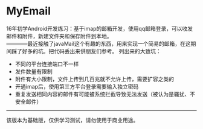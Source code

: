 # MyEmail
16年初学Android开发练习：基于imap的邮箱开发，使用qq邮箱登录，可以收发邮件和附件，新建文件夹和保存附件到本地。
<br>————最近接触了javaMail这个有趣的东西，用来实现一个简易的邮箱，在这期间踩了好多的坑。把代码丢出来供朋友们参考。
列出来的大致坑：
- 不同的平台连接端口不一样
- 发件数量有限制
- 附件有大小限制，文件上传到几百兆就不允许上传，需要扩容之类的
- 开通imap后，使用第三方平台登录需要输入独立密码
- 重复发送相同内容的邮件有可能被系统拦截导致无法发送（被认为是骚扰、不安全邮件）

---------------------
该版本为基础版，仅供学习测试，请勿使用于商业用途。

